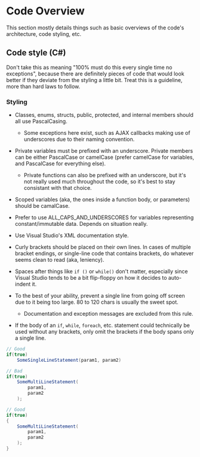 # Code Overview

This section mostly details things such as basic overviews of the code's architecture, code styling, etc.

## Code style (C#)

Don't take this as meaning "100% must do this every single time no exceptions", because there are definitely pieces of code
that would look better if they deviate from the styling a little bit. Treat this is a guideline, more than hard laws to follow.

### Styling

* Classes, enums, structs, public, protected, and internal members should all use PascalCasing.
  * Some exceptions here exist, such as AJAX callbacks making use of underscores due to their naming convention.

* Private variables must be prefixed with an underscore. Private members can be either PascalCase or camelCase (prefer camelCase for variables, and PascalCase for everything else).
  * Private functions can also be prefixed with an underscore, but it's not really used much throughout the code, so it's best to stay consistant with that choice.

* Scoped variables (aka, the ones inside a function body, or parameters) should be camalCase.

* Prefer to use ALL_CAPS_AND_UNDERSCORES for variables representing constant/immutable data. Depends on situation really.

* Use Visual Studio's XML documentation style.

* Curly brackets should be placed on their own lines. In cases of multiple bracket endings, or single-line code that contains brackets, do whatever seems clean to read (aka, leniency).

* Spaces after things like `if ()` or `while()` don't matter, especially since Visual Studio tends to be a bit flip-floppy on how it decides to auto-indent it.

* To the best of your ability, prevent a single line from going off screen due to it being too large. 80 to 120 chars is usually the sweet spot.
  * Documentation and exception messages are excluded from this rule.

* If the body of an `if`, `while`, `foreach`, etc. statement could technically be used without any brackets, only omit the brackets if the body spans only a single line.

```csharp
// Good
if(true)
    SomeSingleLineStatement(param1, param2)

// Bad
if(true)
    SomeMultiLineStatement(
        param1,
        param2
    );

// Good
if(true)
{
    SomeMultiLineStatement(
        param1,
        param2
    );
}
```
